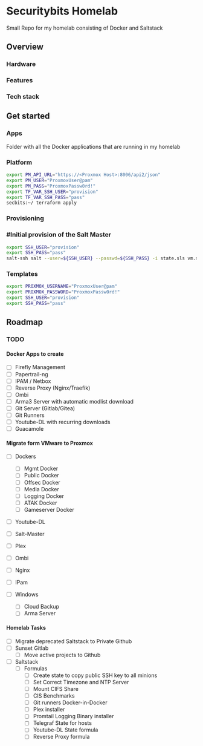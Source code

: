 # Securitybits Homelab
Small Repo for my homelab consisting of Docker and Saltstack

## Overview

### Hardware

### Features

### Tech stack

## Get started

### Apps
Folder with all the Docker applications that are running in my homelab

### Platform
```bash
export PM_API_URL="https://<Proxmox Host>:8006/api2/json"
export PM_USER="ProxmoxUser@pam"
export PM_PASS="ProxmoxPassw0rd!"
export TF_VAR_SSH_USER="provision"
export TF_VAR_SSH_PASS="pass"
secbits:~/ terraform apply
```

### Provisioning
### #Initial provision of the Salt Master
```bash
export SSH_USER="provision"
export SSH_PASS="pass"
salt-ssh salt --user=${SSH_USER} --passwd=${SSH_PASS} -i state.sls vm.salt
```

### Templates
```bash
export PROXMOX_USERNAME="ProxmoxUser@pam"
export PROXMOX_PASSWORD="ProxmoxPassw0rd!"
export SSH_USER="provision"
export SSH_PASS="pass"
```

## Roadmap

### TODO
#### Docker Apps to create
- [ ] Firefly Management
- [ ] Papertrail-ng
- [ ] IPAM / Netbox
- [ ] Reverse Proxy (Nginx/Traefik)
- [ ] Ombi
- [ ] Arma3 Server with automatic modlist download
- [ ] Git Server (Gitlab/Gitea)
- [ ] Git Runners
- [ ] Youtube-DL with recurring downloads
- [ ] Guacamole

#### Migrate form VMware to Proxmox
- [ ] Dockers
  - [ ] Mgmt Docker
  - [ ] Public Docker
  - [ ] Offsec Docker
  - [ ] Media Docker
  - [ ] Logging Docker
  - [ ] ATAK Docker
  - [ ] Gameserver Docker
- [ ] Youtube-DL
- [ ] Salt-Master
- [ ] Plex
- [ ] Ombi
- [ ] Nginx
- [ ] IPam

- [ ] Windows
  - [ ] Cloud Backup
  - [ ] Arma Server

#### Homelab Tasks
- [ ] Migrate deprecated Saltstack to Private Github
- [ ] Sunset Gitlab
  - [ ] Move active projects to Github
- [ ] Saltstack
  - [ ] Formulas
    - [ ] Create state to copy public SSH key to all minions
    - [ ] Set Correct Timezone and NTP Server
    - [ ] Mount CIFS Share
    - [ ] CIS Benchmarks
    - [ ] Git runners Docker-in-Docker
    - [ ] Plex installer
    - [ ] Promtail Logging Binary installer
    - [ ] Telegraf State for hosts
    - [ ] Youtube-DL State formula
    - [ ] Reverse Proxy formula